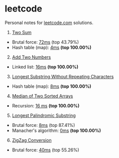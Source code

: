 # leetcode
Personal notes for [leetcode.com](https://leetcode.com) solutions.

1. [Two Sum](https://leetcode.com/problems/two-sum/description/)
* Brutal force: [72ms](https://leetcode.com/submissions/detail/162240348/) (top 43.79%)
* Hash table (map): [4ms](https://leetcode.com/submissions/detail/162239318/) **(top 100.00%)**

2. [Add Two Numbers](https://leetcode.com/problems/add-two-numbers/description/)
* Linked list: [16ms](https://leetcode.com/submissions/detail/162239592/) **(top 100.00%)**

3. [Longest Substring Without Repeating Characters](https://leetcode.com/problems/longest-substring-without-repeating-characters/)
* Hash table (map): [8ms](https://leetcode.com/submissions/detail/162239918/) **(top 100.00%)**

4. [Median of Two Sorted Arrays](https://leetcode.com/problems/median-of-two-sorted-arrays/)
* Recursion: [16 ms](https://leetcode.com/submissions/detail/162238879/) **(top 100.00%)**

5. [Longest Palindromic Substring](https://leetcode.com/problems/longest-palindromic-substring/)
* Brutal force: [8ms](https://leetcode.com/submissions/detail/162245132/) (top 87.41%)
* Manacher's algorithm: [0ms](https://leetcode.com/submissions/detail/163268305/) **(top 100.00%)**

6. [ZigZag Conversion](https://leetcode.com/problems/zigzag-conversion/)
* Brutal force: [40ms](https://leetcode.com/submissions/detail/163403986/) (top 55.26%)
